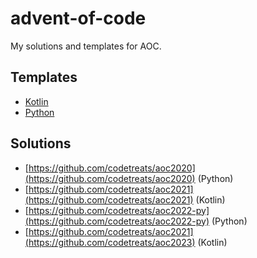 # advent-of-code
My solutions and templates for AOC.

## Templates

- [Kotlin](https://github.com/codetreats/aoc-template-kotlin)
- [Python](https://github.com/codetreats/aoc-template-python)

## Solutions

- [https://github.com/codetreats/aoc2020](https://github.com/codetreats/aoc2020) (Python)
- [https://github.com/codetreats/aoc2021](https://github.com/codetreats/aoc2021) (Kotlin)
- [https://github.com/codetreats/aoc2022-py](https://github.com/codetreats/aoc2022-py) (Python)
- [https://github.com/codetreats/aoc2021](https://github.com/codetreats/aoc2023) (Kotlin)
